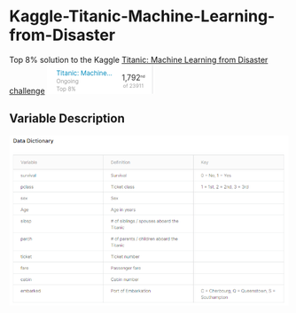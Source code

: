 # Kaggle-Titanic-Machine-Learning-from-Disaster
Top 8% solution to the Kaggle [Titanic: Machine Learning from Disaster challenge](https://www.kaggle.com/c/titanic "Kaggle Titanic Challenge")
![Position](https://github.com/AinaEmmanuel/Kaggle-Titanic-Machine-Learning-from-Disaster/blob/master/Top%208.png)


## Variable Description
![Variable Description](https://github.com/AinaEmmanuel/Kaggle-Titanic-Machine-Learning-from-Disaster/blob/master/Variable%20Description.png)
